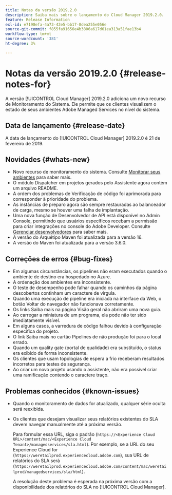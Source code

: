 ```yaml
---
title: Notas da versão 2019.2.0
description: Saiba mais sobre o lançamento do Cloud Manager 2019.2.0.
feature: Release Information
exl-id: e7198efa-4a73-42e5-bb17-8dea255e056e
source-git-commit: f855fa91656e4b3806a617d61ea313a51fae13b4
workflow-type: tm+mt
source-wordcount: '381'
ht-degree: 3%

---
```


# Notas da versão 2019.2.0 {#release-notes-for}

A versão [!UICONTROL Cloud Manager] 2019.2.0 adiciona um novo recurso de Monitoramento do Sistema. Ele permite que os clientes visualizem o estado de seus ambientes Adobe Managed Services no nível do sistema.


## Data de lançamento {#release-date}

A data de lançamento do [!UICONTROL Cloud Manager] 2019.2.0 é 21 de fevereiro de 2019.

## Novidades {#whats-new}

* Novo recurso de monitoramento do sistema. Consulte [Monitorar seus ambientes](/help/using/monitoring-environments.md) para saber mais.
* O módulo Dispatcher em projetos gerados pelo Assistente agora contém um arquivo README.
* A ordem dos problemas de Verificação de código foi aprimorada para corresponder à prioridade do problema.
* As instâncias de preparo agora são sempre restauradas ao balanceador de carga, mesmo se houver uma falha de implantação.
* Uma nova função de Desenvolvedor de API está disponível no Admin Console, permitindo que usuários específicos recebam a permissão para criar integrações no console do Adobe Developer. Consulte [Gerenciar desenvolvedores](https://helpx.adobe.com/enterprise/using/manage-developers.html) para saber mais.
* A versão do Arquétipo Maven foi atualizada para a versão 16.
* A versão do Maven foi atualizada para a versão 3.6.0.

## Correções de erros {#bug-fixes}

* Em algumas circunstâncias, os pipelines não eram executados quando o ambiente de destino era hospedado no Azure.
* A ordenação dos ambientes era inconsistente.
* O teste de desempenho pode falhar quando os caminhos da página descobertos continham um caractere de vírgula.
* Quando uma execução de pipeline era iniciada na interface da Web, o botão Voltar do navegador não funcionava corretamente.
* Os links Saiba mais na página Visão geral não abriram uma nova guia.
* Ao carregar a miniatura de um programa, ela pode não ter sido imediatamente visível.
* Em alguns casos, a varredura de código falhou devido à configuração específica do projeto.
* O link Saiba mais no cartão Pipelines de não produção foi para o local errado.
* Quando um quality gate (portal de qualidade) era substituído, o status era exibido de forma inconsistente.
* Os clientes que usam topologias de espera a frio receberam resultados incorretos para testes de segurança.
* Ao criar um novo projeto usando o assistente, não era possível criar uma ramificação contendo o caractere traço.

## Problemas conhecidos {#known-issues}

* Quando o monitoramento de dados for atualizado, qualquer série oculta será reexibida.
* Os clientes que desejam visualizar seus relatórios existentes do SLA devem navegar manualmente até a próxima versão.

  Para formular essa URL, siga o padrão (`https://<Experience Cloud URL>/content/mac/<Experience Cloud Tenant>/managedservices/sla.html`). Por exemplo, se a URL do seu Experience Cloud for (`https://weretailprod.experiencecloud.adobe.com`), sua URL de relatórios do SLA será (`https://weretailprod.experiencecloud.adobe.com/content/mac/weretailprod/managedservices/sla/html`).

  A resolução deste problema é esperada na próxima versão com a disponibilidade dos relatórios do SLA no [!UICONTROL Cloud Manager].

